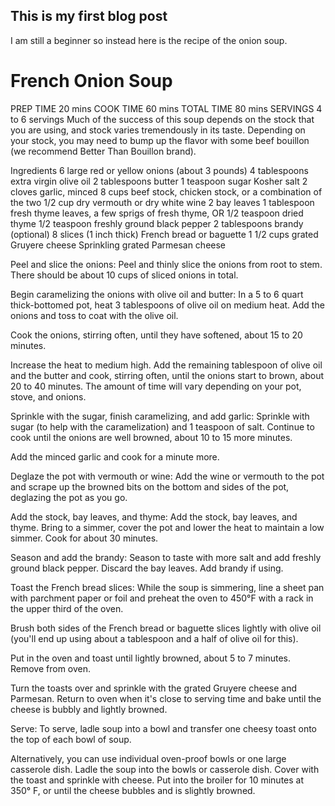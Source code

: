 ## This is my first blog post

I am still a beginner so instead here is the recipe of the onion soup.

# French Onion Soup

PREP TIME
20 mins
COOK TIME
60 mins
TOTAL TIME
80 mins
SERVINGS
4 to 6 servings
Much of the success of this soup depends on the stock that you are using, and stock varies tremendously in its taste. Depending on your stock, you may need to bump up the flavor with some beef bouillon (we recommend Better Than Bouillon brand).

Ingredients
6 large red or yellow onions (about 3 pounds)
4 tablespoons extra virgin olive oil
2 tablespoons butter
1 teaspoon sugar
Kosher salt
2 cloves garlic, minced
8 cups beef stock, chicken stock, or a combination of the two
1/2 cup dry vermouth or dry white wine
2 bay leaves
1 tablespoon fresh thyme leaves, a few sprigs of fresh thyme, OR 1/2 teaspoon dried thyme
1/2 teaspoon freshly ground black pepper
2 tablespoons brandy (optional)
8 slices (1 inch thick) French bread or baguette
1 1/2 cups grated Gruyere cheese
Sprinkling grated Parmesan cheese

Peel and slice the onions:
Peel and thinly slice the onions from root to stem. There should be about 10 cups of sliced onions in total.

Begin caramelizing the onions with olive oil and butter:
In a 5 to 6 quart thick-bottomed pot, heat 3 tablespoons of olive oil on medium heat. Add the onions and toss to coat with the olive oil.

Cook the onions, stirring often, until they have softened, about 15 to 20 minutes.

Increase the heat to medium high. Add the remaining tablespoon of olive oil and the butter and cook, stirring often, until the onions start to brown, about 20 to 40 minutes. The amount of time will vary depending on your pot, stove, and onions.

Sprinkle with the sugar, finish caramelizing, and add garlic:
Sprinkle with sugar (to help with the caramelization) and 1 teaspoon of salt. Continue to cook until the onions are well browned, about 10 to 15 more minutes.

Add the minced garlic and cook for a minute more.

Deglaze the pot with vermouth or wine:
Add the wine or vermouth to the pot and scrape up the browned bits on the bottom and sides of the pot, deglazing the pot as you go.

Add the stock, bay leaves, and thyme:
Add the stock, bay leaves, and thyme. Bring to a simmer, cover the pot and lower the heat to maintain a low simmer. Cook for about 30 minutes.

Season and add the brandy:
Season to taste with more salt and add freshly ground black pepper. Discard the bay leaves. Add brandy if using.

Toast the French bread slices:
While the soup is simmering, line a sheet pan with parchment paper or foil and preheat the oven to 450°F with a rack in the upper third of the oven.

Brush both sides of the French bread or baguette slices lightly with olive oil (you'll end up using about a tablespoon and a half of olive oil for this).

Put in the oven and toast until lightly browned, about 5 to 7 minutes. Remove from oven.

Turn the toasts over and sprinkle with the grated Gruyere cheese and Parmesan. Return to oven when it's close to serving time and bake until the cheese is bubbly and lightly browned.

Serve:
To serve, ladle soup into a bowl and transfer one cheesy toast onto the top of each bowl of soup.

Alternatively, you can use individual oven-proof bowls or one large casserole dish. Ladle the soup into the bowls or casserole dish. Cover with the toast and sprinkle with cheese. Put into the broiler for 10 minutes at 350° F, or until the cheese bubbles and is slightly browned.
